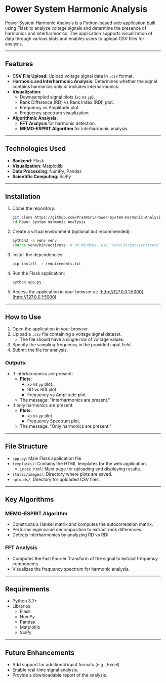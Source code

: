 # Power System Harmonic Analysis

Power System Harmonic Analysis is a Python-based web application built using Flask to analyze voltage signals and determine the presence of harmonics and interharmonics. The application supports visualization of data through various plots and enables users to upload CSV files for analysis.

---

## Features
- **CSV File Upload**: Upload voltage signal data in `.csv` format.
- **Harmonic and Interharmonic Analysis**: Determines whether the signal contains harmonics only or includes interharmonics.
- **Visualization**:
  - Downsampled signal plots (`xp` vs `yp`).
  - Rank Difference (RD) vs Rank Index (RDI) plot.
  - Frequency vs Amplitude plot.
  - Frequency spectrum visualization.
- **Algorithmic Analysis**:
  - **FFT Analysis** for harmonic detection.
  - **MEMO-ESPRIT Algorithm** for interharmonic analysis.

---

## Technologies Used
- **Backend**: Flask
- **Visualization**: Matplotlib
- **Data Processing**: NumPy, Pandas
- **Scientific Computing**: SciPy

---

## Installation

1. Clone the repository:
   ```bash
   git clone https://github.com/PraaNori/Power-System-Harmonic-Analysis
   cd Power System Harmonic Analysis
   ```

2. Create a virtual environment (optional but recommended):
   ```bash
   python3 -m venv venv
   source venv/bin/activate  # On Windows, use `venv\Scripts\activate`
   ```

3. Install the dependencies:
   ```bash
   pip install -r requirements.txt
   ```

4. Run the Flask application:
   ```bash
   python app.py
   ```

5. Access the application in your browser at:
   [http://127.0.0.1:5000](http://127.0.0.1:5000)

---

## How to Use

1. Open the application in your browser.
2. Upload a `.csv` file containing a voltage signal dataset.
   - The file should have a single row of voltage values.
3. Specify the sampling frequency in the provided input field.
4. Submit the file for analysis.

### Outputs:
- If interharmonics are present:
  - **Plots**:
    - `xp` vs `yp` plot.
    - RD vs RDI plot.
    - Frequency vs Amplitude plot.
  - The message: "Interharmonics are present."
- If only harmonics are present:
  - **Plots**:
    - `xp` vs `yp` plot.
    - Frequency Spectrum plot.
  - The message: "Only harmonics are present."

---

## File Structure
- `app.py`: Main Flask application file.
- `templates/`: Contains the HTML templates for the web application.
  - `index.html`: Main page for uploading and displaying results.
- `static/images/`: Directory where plots are saved.
- `uploads/`: Directory for uploaded CSV files.

---

## Key Algorithms

### MEMO-ESPRIT Algorithm
- Constructs a Hankel matrix and computes the autocorrelation matrix.
- Performs eigenvalue decomposition to extract rank differences.
- Detects interharmonics by analyzing RD vs RDI.

### FFT Analysis
- Computes the Fast Fourier Transform of the signal to extract frequency components.
- Visualizes the frequency spectrum for harmonic analysis.

---

## Requirements
- Python 3.7+
- Libraries:
  - Flask
  - NumPy
  - Pandas
  - Matplotlib
  - SciPy

---

## Future Enhancements
- Add support for additional input formats (e.g., Excel).
- Enable real-time signal analysis.
- Provide a downloadable report of the analysis.
  
